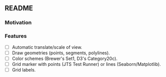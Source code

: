 ## README

### Motivation



### Features

- [ ] Automatic translate/scale of view.
- [ ] Draw geometries (points, segments, polylines).
- [ ] Color schemes (Brewer's Set1, D3's Category20c).
- [ ] Grid marker with points (JTS Test Runner) or lines (Seaborn/Matplotlib).
- [ ] Grid labels.
